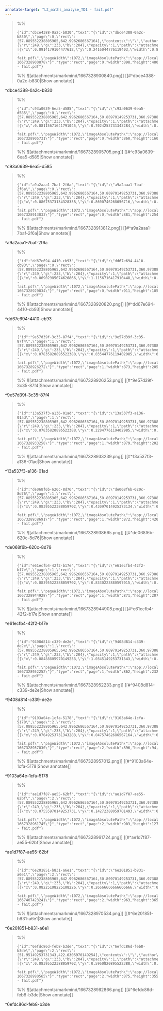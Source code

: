```yaml
---
annotate-target: "L2_maths_analyse_TD1 - fait.pdf"
---
```


>%%
>```annotate-json
>{"id":"dbce4388-0a2c-b830","text":"{\"id\":\"dbce4388-0a2c-b830\",\"page\":0,\"rect\":[57.089552238805965,642.9962686567164],\"contents\":\"\",\"author\":\"\",\"color\":{\"r\":249,\"g\":233,\"b\":204},\"opacity\":1,\"path\":\"attachments/markmind/1667328900840.png\",\"relateRect\":[{\"x\":0.0914179104477612,\"y\":0.2416044776119403,\"width\":0.8376865671641791,\"height\":0.44776119402985076}],\"pdfName\":\"sources/cours/L2_maths_analyse_TD1 - fait.pdf\",\"pageWidth\":1072,\"imageAbsolutePath\":\"app://local/Users/oscarplaisant/devoirs/cours/attachments/markmind/1667328900840.png?1667328900878\"}","type":"rect","page":0,"width":898,"height":480,"pdfName":"sources/cours/L2_maths_analyse_TD1 - fait.pdf"}
>```
>%%
>![[attachments/markmind/1667328900840.png]]
>[[#^dbce4388-0a2c-b830|Show annotate]]
>
^dbce4388-0a2c-b830

>%%
>```annotate-json
>{"id":"c93a0639-6ea5-d585","text":"{\"id\":\"c93a0639-6ea5-d585\",\"page\":0,\"rect\":[57.089552238805965,642.9962686567164,50.80970149253731,360.973880597015],\"contents\":\"\",\"author\":\"\",\"color\":{\"r\":249,\"g\":233,\"b\":204},\"opacity\":1,\"path\":\"attachments/markmind/1667328905705.png\",\"relateRect\":[{\"x\":0.08115671641791045,\"y\":0.7024253731343284,\"width\":0.8022388059701493,\"height\":0.14925373134328357}],\"pdfName\":\"sources/cours/L2_maths_analyse_TD1 - fait.pdf\",\"pageWidth\":1072,\"imageAbsolutePath\":\"app://local/Users/oscarplaisant/devoirs/cours/attachments/markmind/1667328905705.png?1667328905731\"}","type":"rect","page":0,"width":860,"height":160,"pdfName":"sources/cours/L2_maths_analyse_TD1 - fait.pdf"}
>```
>%%
>![[attachments/markmind/1667328905705.png]]
>[[#^c93a0639-6ea5-d585|Show annotate]]
>
^c93a0639-6ea5-d585

>%%
>```annotate-json
>{"id":"a9a2aaa1-7baf-2f6a","text":"{\"id\":\"a9a2aaa1-7baf-2f6a\",\"page\":0,\"rect\":[57.089552238805965,642.9962686567164,50.80970149253731,360.973880597015,54.23507462686567,264.49253731343293],\"contents\":\"\",\"author\":\"\",\"color\":{\"r\":249,\"g\":233,\"b\":204},\"opacity\":1,\"path\":\"attachments/markmind/1667328913812.png\",\"relateRect\":[{\"x\":0.08675373134328358,\"y\":0.8600746268656716,\"width\":0.8218283582089553,\"height\":0.23694029850746268}],\"pdfName\":\"sources/cours/L2_maths_analyse_TD1 - fait.pdf\",\"pageWidth\":1072,\"imageAbsolutePath\":\"app://local/Users/oscarplaisant/devoirs/cours/attachments/markmind/1667328913812.png?1667328913833\"}","type":"rect","page":0,"width":881,"height":254,"pdfName":"sources/cours/L2_maths_analyse_TD1 - fait.pdf"}
>```
>%%
>![[attachments/markmind/1667328913812.png]]
>[[#^a9a2aaa1-7baf-2f6a|Show annotate]]
>
^a9a2aaa1-7baf-2f6a

>%%
>```annotate-json
>{"id":"dd67e694-4410-cb93","text":"{\"id\":\"dd67e694-4410-cb93\",\"page\":0,\"rect\":[57.089552238805965,642.9962686567164,50.80970149253731,360.973880597015,54.23507462686567,264.49253731343293,43.38805970149253,108.06716417910462],\"contents\":\"\",\"author\":\"\",\"color\":{\"r\":249,\"g\":233,\"b\":204},\"opacity\":1,\"path\":\"attachments/markmind/1667328920820.png\",\"relateRect\":[{\"x\":0.06902985074626866,\"y\":1.1156716417910448,\"width\":0.8498134328358209,\"height\":0.09794776119402986}],\"pdfName\":\"sources/cours/L2_maths_analyse_TD1 - fait.pdf\",\"pageWidth\":1072,\"imageAbsolutePath\":\"app://local/Users/oscarplaisant/devoirs/cours/attachments/markmind/1667328920820.png?1667328920834\"}","type":"rect","page":0,"width":911,"height":105,"pdfName":"sources/cours/L2_maths_analyse_TD1 - fait.pdf"}
>```
>%%
>![[attachments/markmind/1667328920820.png]]
>[[#^dd67e694-4410-cb93|Show annotate]]
>
^dd67e694-4410-cb93

>%%
>```annotate-json
>{"id":"9e57d39f-3c35-87f4","text":"{\"id\":\"9e57d39f-3c35-87f4\",\"page\":1,\"rect\":[57.089552238805965,642.9962686567164,50.80970149253731,360.973880597015,54.23507462686567,264.49253731343293,43.38805970149253,108.06716417910462,49.097014925373124,769.1641791044776],\"contents\":\"\",\"author\":\"\",\"color\":{\"r\":249,\"g\":233,\"b\":204},\"opacity\":1,\"path\":\"attachments/markmind/1667328926253.png\",\"relateRect\":[{\"x\":0.07835820895522388,\"y\":0.03544776119402985,\"width\":0.8143656716417911,\"height\":0.1912313432835821}],\"pdfName\":\"sources/cours/L2_maths_analyse_TD1 - fait.pdf\",\"pageWidth\":1072,\"imageAbsolutePath\":\"app://local/Users/oscarplaisant/devoirs/cours/attachments/markmind/1667328926253.png?1667328926272\"}","type":"rect","page":1,"width":873,"height":205,"pdfName":"sources/cours/L2_maths_analyse_TD1 - fait.pdf"}
>```
>%%
>![[attachments/markmind/1667328926253.png]]
>[[#^9e57d39f-3c35-87f4|Show annotate]]
>
^9e57d39f-3c35-87f4

>%%
>```annotate-json
>{"id":"13a537f3-a136-01ad","text":"{\"id\":\"13a537f3-a136-01ad\",\"page\":1,\"rect\":[57.089552238805965,642.9962686567164,50.80970149253731,360.973880597015,54.23507462686567,264.49253731343293,43.38805970149253,108.06716417910462,49.097014925373124,769.1641791044776,49.097014925373124,650.4179104477613],\"contents\":\"\",\"author\":\"\",\"color\":{\"r\":249,\"g\":233,\"b\":204},\"opacity\":1,\"path\":\"attachments/markmind/1667328933239.png\",\"relateRect\":[{\"x\":0.07835820895522388,\"y\":0.2294776119402985,\"width\":0.8199626865671642,\"height\":0.1884328358208955}],\"pdfName\":\"sources/cours/L2_maths_analyse_TD1 - fait.pdf\",\"pageWidth\":1072,\"imageAbsolutePath\":\"app://local/Users/oscarplaisant/devoirs/cours/attachments/markmind/1667328933239.png?1667328933258\"}","type":"rect","page":1,"width":879,"height":202,"pdfName":"sources/cours/L2_maths_analyse_TD1 - fait.pdf"}
>```
>%%
>![[attachments/markmind/1667328933239.png]]
>[[#^13a537f3-a136-01ad|Show annotate]]
>
^13a537f3-a136-01ad

>%%
>```annotate-json
>{"id":"de068f6b-620c-8d76","text":"{\"id\":\"de068f6b-620c-8d76\",\"page\":1,\"rect\":[57.089552238805965,642.9962686567164,50.80970149253731,360.973880597015,54.23507462686567,264.49253731343293,43.38805970149253,108.06716417910462,49.097014925373124,769.1641791044776,49.097014925373124,650.4179104477613,52.522388059701484,527.1044776119404],\"contents\":\"\",\"author\":\"\",\"color\":{\"r\":249,\"g\":233,\"b\":204},\"opacity\":1,\"path\":\"attachments/markmind/1667328938665.png\",\"relateRect\":[{\"x\":0.08395522388059702,\"y\":0.43097014925373134,\"width\":0.8134328358208955,\"height\":0.3917910447761194}],\"pdfName\":\"sources/cours/L2_maths_analyse_TD1 - fait.pdf\",\"pageWidth\":1072,\"imageAbsolutePath\":\"app://local/Users/oscarplaisant/devoirs/cours/attachments/markmind/1667328938665.png?1667328938691\"}","type":"rect","page":1,"width":872,"height":420,"pdfName":"sources/cours/L2_maths_analyse_TD1 - fait.pdf"}
>```
>%%
>![[attachments/markmind/1667328938665.png]]
>[[#^de068f6b-620c-8d76|Show annotate]]
>
^de068f6b-620c-8d76

>%%
>```annotate-json
>{"id":"e61ecfb4-42f2-b17e","text":"{\"id\":\"e61ecfb4-42f2-b17e\",\"page\":1,\"rect\":[57.089552238805965,642.9962686567164,50.80970149253731,360.973880597015,54.23507462686567,264.49253731343293,43.38805970149253,108.06716417910462,49.097014925373124,769.1641791044776,49.097014925373124,650.4179104477613,52.522388059701484,527.1044776119404,52.522388059701484,281.04850746268664],\"contents\":\"\",\"author\":\"\",\"color\":{\"r\":249,\"g\":233,\"b\":204},\"opacity\":1,\"path\":\"attachments/markmind/1667328944908.png\",\"relateRect\":[{\"x\":0.08395522388059702,\"y\":0.8330223880597015,\"width\":0.8125,\"height\":0.19309701492537312}],\"pdfName\":\"sources/cours/L2_maths_analyse_TD1 - fait.pdf\",\"pageWidth\":1072,\"imageAbsolutePath\":\"app://local/Users/oscarplaisant/devoirs/cours/attachments/markmind/1667328944908.png?1667328944928\"}","type":"rect","page":1,"width":871,"height":207,"pdfName":"sources/cours/L2_maths_analyse_TD1 - fait.pdf"}
>```
>%%
>![[attachments/markmind/1667328944908.png]]
>[[#^e61ecfb4-42f2-b17e|Show annotate]]
>
^e61ecfb4-42f2-b17e

>%%
>```annotate-json
>{"id":"9408d814-c339-de2e","text":"{\"id\":\"9408d814-c339-de2e\",\"page\":1,\"rect\":[57.089552238805965,642.9962686567164,50.80970149253731,360.973880597015,54.23507462686567,264.49253731343293,43.38805970149253,108.06716417910462,49.097014925373124,769.1641791044776,49.097014925373124,650.4179104477613,52.522388059701484,527.1044776119404,52.522388059701484,281.04850746268664,53.09328358208955,157.73507462686575],\"contents\":\"\",\"author\":\"\",\"color\":{\"r\":249,\"g\":233,\"b\":204},\"opacity\":1,\"path\":\"attachments/markmind/1667328952233.png\",\"relateRect\":[{\"x\":0.08488805970149253,\"y\":1.0345149253731343,\"width\":0.8041044776119403,\"height\":0.21641791044776118}],\"pdfName\":\"sources/cours/L2_maths_analyse_TD1 - fait.pdf\",\"pageWidth\":1072,\"imageAbsolutePath\":\"app://local/Users/oscarplaisant/devoirs/cours/attachments/markmind/1667328952233.png?1667328952252\"}","type":"rect","page":1,"width":862,"height":232,"pdfName":"sources/cours/L2_maths_analyse_TD1 - fait.pdf"}
>```
>%%
>![[attachments/markmind/1667328952233.png]]
>[[#^9408d814-c339-de2e|Show annotate]]
>
^9408d814-c339-de2e

>%%
>```annotate-json
>{"id":"9103a64e-1cfa-5178","text":"{\"id\":\"9103a64e-1cfa-5178\",\"page\":2,\"rect\":[57.089552238805965,642.9962686567164,50.80970149253731,360.973880597015,54.23507462686567,264.49253731343293,43.38805970149253,108.06716417910462,49.097014925373124,769.1641791044776,49.097014925373124,650.4179104477613,52.522388059701484,527.1044776119404,52.522388059701484,281.04850746268664,53.09328358208955,157.73507462686575,47.95522388059701,761.7425373134329],\"contents\":\"\",\"author\":\"\",\"color\":{\"r\":249,\"g\":233,\"b\":204},\"opacity\":1,\"path\":\"attachments/markmind/1667328957012.png\",\"relateRect\":[{\"x\":0.07649253731343283,\"y\":0.04757462686567164,\"width\":0.835820895522388,\"height\":0.08768656716417911}],\"pdfName\":\"sources/cours/L2_maths_analyse_TD1 - fait.pdf\",\"pageWidth\":1072,\"imageAbsolutePath\":\"app://local/Users/oscarplaisant/devoirs/cours/attachments/markmind/1667328957012.png?1667328957030\"}","type":"rect","page":2,"width":896,"height":94,"pdfName":"sources/cours/L2_maths_analyse_TD1 - fait.pdf"}
>```
>%%
>![[attachments/markmind/1667328957012.png]]
>[[#^9103a64e-1cfa-5178|Show annotate]]
>
^9103a64e-1cfa-5178

>%%
>```annotate-json
>{"id":"ae1d7f87-ae55-62bf","text":"{\"id\":\"ae1d7f87-ae55-62bf\",\"page\":2,\"rect\":[57.089552238805965,642.9962686567164,50.80970149253731,360.973880597015,54.23507462686567,264.49253731343293,43.38805970149253,108.06716417910462,49.097014925373124,769.1641791044776,49.097014925373124,650.4179104477613,52.522388059701484,527.1044776119404,52.522388059701484,281.04850746268664,53.09328358208955,157.73507462686575,47.95522388059701,761.7425373134329,47.38432835820895,703.5111940298508],\"contents\":\"\",\"author\":\"\",\"color\":{\"r\":249,\"g\":233,\"b\":204},\"opacity\":1,\"path\":\"attachments/markmind/1667328961724.png\",\"relateRect\":[{\"x\":0.07555970149253731,\"y\":0.14272388059701493,\"width\":0.8423507462686567,\"height\":0.11847014925373134}],\"pdfName\":\"sources/cours/L2_maths_analyse_TD1 - fait.pdf\",\"pageWidth\":1072,\"imageAbsolutePath\":\"app://local/Users/oscarplaisant/devoirs/cours/attachments/markmind/1667328961724.png?1667328961745\"}","type":"rect","page":2,"width":903,"height":127,"pdfName":"sources/cours/L2_maths_analyse_TD1 - fait.pdf"}
>```
>%%
>![[attachments/markmind/1667328961724.png]]
>[[#^ae1d7f87-ae55-62bf|Show annotate]]
>
^ae1d7f87-ae55-62bf

>%%
>```annotate-json
>{"id":"6e201851-b831-a6e1","text":"{\"id\":\"6e201851-b831-a6e1\",\"page\":2,\"rect\":[57.089552238805965,642.9962686567164,50.80970149253731,360.973880597015,54.23507462686567,264.49253731343293,43.38805970149253,108.06716417910462,49.097014925373124,769.1641791044776,49.097014925373124,650.4179104477613,52.522388059701484,527.1044776119404,52.522388059701484,281.04850746268664,53.09328358208955,157.73507462686575,47.95522388059701,761.7425373134329,47.38432835820895,703.5111940298508,50.80970149253731,624.7276119402985,583.4552238805969,312.44776119402997],\"contents\":\"\",\"author\":\"\",\"color\":{\"r\":249,\"g\":233,\"b\":204},\"opacity\":1,\"path\":\"attachments/markmind/1667328970534.png\",\"relateRect\":[{\"x\":0.08225108225108226,\"y\":0.26666666666666666,\"width\":0.8337662337662337,\"height\":0.31601731601731603}],\"pdfName\":\"sources/cours/L2_maths_analyse_TD1 - fait.pdf\",\"pageWidth\":1072,\"imageAbsolutePath\":\"app://local/Users/oscarplaisant/devoirs/cours/attachments/markmind/1667328970534.png?1667407423241\"}","type":"rect","page":2,"width":963,"height":365,"pdfName":"sources/cours/L2_maths_analyse_TD1 - fait.pdf"}
>```
>%%
>![[attachments/markmind/1667328970534.png]]
>[[#^6e201851-b831-a6e1|Show annotate]]
>
^6e201851-b831-a6e1

>%%
>```annotate-json
>{"id":"6efdc86d-feb8-b3de","text":"{\"id\":\"6efdc86d-feb8-b3de\",\"page\":2,\"rect\":[51.95149253731343,422.6305970149254],\"contents\":\"\",\"author\":\"\",\"color\":{\"r\":249,\"g\":233,\"b\":204},\"opacity\":1,\"path\":\"attachments/markmind/1667328982866.png\",\"relateRect\":[{\"x\":0.08395522388059702,\"y\":0.5960820895522388,\"width\":0.816231343283582,\"height\":0.33115671641791045}],\"pdfName\":\"sources/cours/L2_maths_analyse_TD1 - fait.pdf\",\"pageWidth\":1072,\"imageAbsolutePath\":\"app://local/Users/oscarplaisant/devoirs/cours/attachments/markmind/1667328982866.png?1667328990565\"}","type":"rect","page":2,"width":875,"height":355,"pdfName":"sources/cours/L2_maths_analyse_TD1 - fait.pdf"}
>```
>%%
>![[attachments/markmind/1667328982866.png]]
>[[#^6efdc86d-feb8-b3de|Show annotate]]
>
^6efdc86d-feb8-b3de


